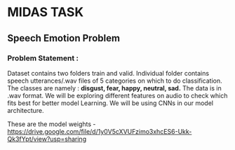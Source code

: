 # MIDAS TASK
## Speech Emotion Problem

### Problem Statement : 
Dataset contains two folders train and valid. Individual folder contains speech utterances/.wav files of 5 categories on which to do classification. The classes are namely : **disgust, fear, happy, neutral, sad.** 
The data is in .wav format.
We will be exploring different features on audio to check which fits best for better model Learning.
We will be using CNNs in our model architecture.

These are the model weights - https://drive.google.com/file/d/1y0V5cXVUFzimo3xhcES6-Ukk-Qk3fYpt/view?usp=sharing

